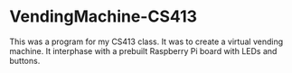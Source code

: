 # VendingMachine-CS413
This was a program for my CS413 class. It was to create a virtual vending machine. It interphase with a prebuilt Raspberry Pi board with LEDs and buttons.
